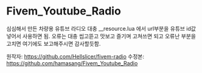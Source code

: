 # Fivem_Youtube_Radio
심심해서 만든 차량용 유튜브 라디오
대충 __resource.lua 에서 url부분을 유튜브 id값 넣어서 사용하면 됨. 
오류는 대충 씹고뜯고 맛보고 즐기며 고쳐쓰면 되고 오류난 부분을 고치면 여기에도 보고해주시면 감사할듯함.

원작자: https://github.com/Hellslicer/fivem-radio
수정본: https://github.com/hamasang/Fivem_Youtube_Radio
